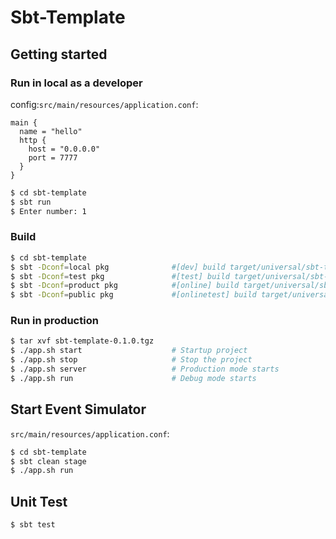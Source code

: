 # Sbt-Template

## Getting started

### Run in local as a developer

config:`src/main/resources/application.conf`:

```config
main {
  name = "hello"
  http {
    host = "0.0.0.0"
    port = 7777
  }
}

```


```bash
$ cd sbt-template
$ sbt run 
$ Enter number: 1
```

### Build 

```bash
$ cd sbt-template
$ sbt -Dconf=local pkg              #[dev] build target/universal/sbt-template-0.1.0.tgz
$ sbt -Dconf=test pkg               #[test] build target/universal/sbt-template-0.1.0.tgz
$ sbt -Dconf=product pkg            #[online] build target/universal/sbt-template-0.1.0.tgz
$ sbt -Dconf=public pkg             #[onlinetest] build target/universal/sbt-template-0.1.0.tgz

```

### Run in production

```bash
$ tar xvf sbt-template-0.1.0.tgz
$ ./app.sh start                    # Startup project
$ ./app.sh stop                     # Stop the project
$ ./app.sh server                   # Production mode starts
$ ./app.sh run                      # Debug mode starts

```

## Start Event Simulator

`src/main/resources/application.conf`:

```bash
$ cd sbt-template
$ sbt clean stage
$ ./app.sh run
```

## Unit Test

```bash
$ sbt test
```
